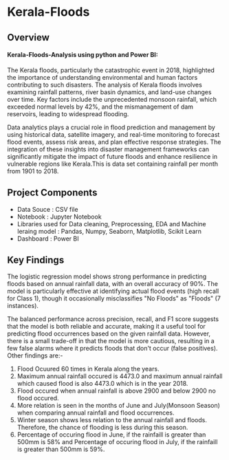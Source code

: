 # Kerala-Floods

## Overview

#### Kerala-Floods-Analysis using python and Power BI:

The Kerala floods, particularly the catastrophic event in 2018, highlighted the importance of understanding environmental and human factors contributing to such disasters. The analysis of Kerala floods involves examining rainfall patterns, river basin dynamics, and land-use changes over time. Key factors include the unprecedented monsoon rainfall, which exceeded normal levels by 42%, and the mismanagement of dam reservoirs, leading to widespread flooding.

Data analytics plays a crucial role in flood prediction and management by using historical data, satellite imagery, and real-time monitoring to forecast flood events, assess risk areas, and plan effective response strategies. The integration of these insights into disaster management frameworks can significantly mitigate the impact of future floods and enhance resilience in vulnerable regions like Kerala.This is data set containing rainfall per month from 1901 to 2018. 


## Project Components

- Data Souce : CSV file
- Notebook : Jupyter Notebook
- Libraries used for Data cleaning, Preprocessing, EDA and Machine leraing model : Pandas, Numpy, Seaborn, Matplotlib, Scikit Learn
- Dashboard : Power BI


## Key Findings

The logistic regression model shows strong performance in predicting floods based on annual rainfall data, with an overall accuracy of 90%. The model is particularly effective at identifying actual flood events (high recall for Class 1), though it occasionally misclassifies "No Floods" as "Floods" (7 instances).

The balanced performance across precision, recall, and F1 score suggests that the model is both reliable and accurate, making it a useful tool for predicting flood occurrences based on the given rainfall data. However, there is a small trade-off in that the model is more cautious, resulting in a few false alarms where it predicts floods that don't occur (false positives). 
Other findings are:-

1. Flood Ocuured 60 times in Kerala along the years.
2. Maximum annual rainfall occured is 4473.0 and maximum annual rainfall which caused flood is also 4473.0 which is in the year 2018.
3. Flood occured when annual rainfall is above 2900 and below 2900 no flood occured.
4. More relation is seen in the months of June and July(Monsoon Season) when comparing annual rainfall and flood occurrences.
5. Winter season shows less relation to the annual rainfall and floods. Therefore, the chance of flooding is less during this season.
6. Percentage of occuring flood in June, if the rainfaill is greater than 500mm is 58% and Percentage of occuring flood in July, if the rainfaill is greater than 500mm is 59%.
